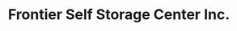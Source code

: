 ---
title: "Frontier Self Storage Center Inc."
url: /adkins/frontier-self-storage-center-inc/
shop: Mieten
---